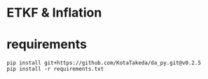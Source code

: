 # ETKF & Inflation

# requirements
```
pip install git+https://github.com/KotaTakeda/da_py.git@v0.2.5
pip install -r requirements.txt
```